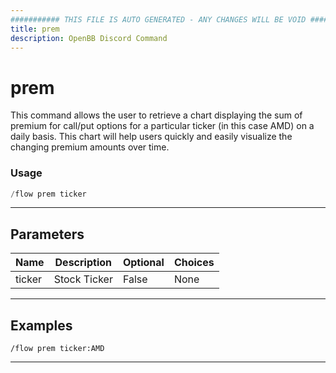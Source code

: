 ```yaml
---
########### THIS FILE IS AUTO GENERATED - ANY CHANGES WILL BE VOID ###########
title: prem
description: OpenBB Discord Command
---
```


# prem

This command allows the user to retrieve a chart displaying the sum of premium for call/put options for a particular ticker (in this case AMD) on a daily basis. This chart will help users quickly and easily visualize the changing premium amounts over time.

### Usage

```python wordwrap
/flow prem ticker
```

---

## Parameters

| Name | Description | Optional | Choices |
| ---- | ----------- | -------- | ------- |
| ticker | Stock Ticker | False | None |


---

## Examples

```
/flow prem ticker:AMD
```

---

